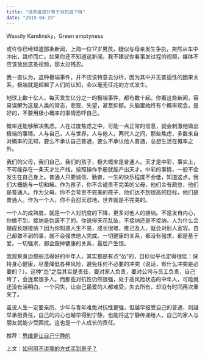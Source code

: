 ```yaml
---
title: "成熟度提升等于对抗度下降"
date: "2019-04-19"
---
```


Wassily Kandinsky，Green emptyness

  

或许你已经知道那条新闻，上海一位17岁男孩，疑似与母亲发生争执，突然从车中冲出，跳桥而亡。如果你还不知道这新闻，我不建议你看事发过程的视频，媒体不应该放出这条视频，那太过残忍。

我一直认为，这种极端事件，并不应该特意去分析，因为其中并无普适性的因果关系，极端就是超越了人们的认知，会以毫无征兆的方式发生。

地球上数十亿人，每天发生亿分之一的极端事件，都有数十起。你看这些新闻，容易误解为这是人类的常态，悲观、失望，甚至抑郁。头脑里始终有个概率观念，是好的，不要用极小概率的事情恐吓自己。

概率还能够解决焦虑。人在过度焦虑之中，可能一点正常的信息，就会刺激他做出极端的事情。人与自己，人与世界，人与他人，两代人之间，那些焦虑，多数来自对概率的无知，要么不承认自己普通，要么不承认他人普通，总想生活在概率之外。

我们的父母，我们自己，我们的孩子，极大概率是普通人。天才是中彩，事实上，不可能存在一条天才生产线，按照操作手册就能产出天才。中彩的事情，一般不会发生在自己身上。普通人只要诚信、勤奋，一生的快乐程度不会低，知道这点，我们大概能与一切和解。作为孩子，你不会谴责不完美的父母，他们会有疏忽，他们是普通人。作为父母，你不会苛责不完美的孩子，他们达不到很高的目标，他们是普通人。作为一个人，你不会怼天怼地，世界就是不完美的。

一个人的成熟度，就是一个人对抗度的下降，更多对他人的接纳。不是发自内心，你做不到，接纳是伪装不了的。你说得天花乱坠，不接纳还是不接纳。人为什么会越成长越接纳？因为你知道人生不易，成长很难，推己及人，就会对别人宽容。自己都做不到的事，就不会强求他人完成。一切健康的关系，都没有强求，都是基于爱。一切强求，都会毁掉健康的关系，最后产生恨。

我观察身边那些活得好的中年人，其实都是有点“怂”的，目标似乎也定得很低：保持身心健康，尽量降低各种风险，避免任何不必要的冲突（说话，有什么冲突是必要的？）。这种“怂”之后其实是责任，要对家人负责，要对公司与员工负责，自己垮了，会连累很多人。而那些对抗性仍然很强，处于高风险状态的中年人，可能就还没有活明白，一个闪失，让自己最爱的人都难受，失去所有，却没有时间再次重来了。

虽说人生一定要亲历，少年与青年难免对抗性更强，但越早接受自己的普通，则越早承担责任，自己的内心也越早得到宁静，也能将这宁静传递给人，自己的家人与朋友就能少受困扰。这也是一个人成长的责任。

  

推荐：[思维是让自己宁静的](http://mp.weixin.qq.com/s?__biz=MjM5NDU0Mjk2MQ==&mid=202387886&idx=1&sn=1aa059a86446240367e563db5b2ec5e3&scene=21#wechat_redirect)

上文：[如何用不讲理的方式买到房子？](http://mp.weixin.qq.com/s?__biz=MjM5NDU0Mjk2MQ==&mid=2651633237&idx=1&sn=273d314414217158d8df6dfd96a18552&chksm=bd7e324b8a09bb5db7b904007c7ea2ada85dd44cb049fee236f225a5e2749154c4820e04408c&scene=21#wechat_redirect)
